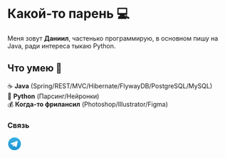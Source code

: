 # Какой-то парень 💻
Меня зовут **Даниил**, частенько программирую, в основном пишу на Java, ради интереса тыкаю Python.

## Что умею 💪<br/>
☕ **Java** (Spring/REST/MVC/Hibernate/FlywayDB/PostgreSQL/MySQL)<br/>
🐍 **Python** (Парсинг/Нейронки)<br/>
💰 **Когда-то фрилансил** (Photoshop/Illustrator/Figma)<br/>

### Связь
<a href="https://t.me/her0ku"><img align="left" src="https://github.com/her0ku/bio/blob/main/upload/800px-Telegram_Messenger.png" alt="icon | Telegram" width="32px"/></a>
